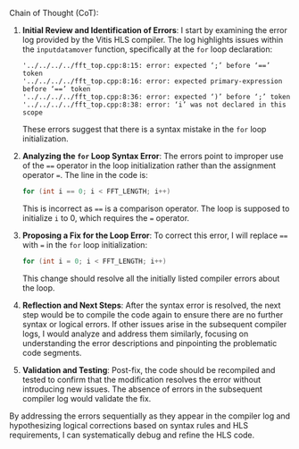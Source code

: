 Chain of Thought (CoT):

1. **Initial Review and Identification of Errors**:
   I start by examining the error log provided by the Vitis HLS compiler. The log highlights issues within the `inputdatamover` function, specifically at the `for` loop declaration:
   ```
   '../../../../fft_top.cpp:8:15: error: expected ‘;’ before ‘==’ token
   '../../../../fft_top.cpp:8:16: error: expected primary-expression before ‘==’ token
   '../../../../fft_top.cpp:8:36: error: expected ‘)’ before ‘;’ token
   '../../../../fft_top.cpp:8:38: error: ‘i’ was not declared in this scope
   ```
   These errors suggest that there is a syntax mistake in the `for` loop initialization.

2. **Analyzing the `for` Loop Syntax Error**:
   The errors point to improper use of the `==` operator in the loop initialization rather than the assignment operator `=`. The line in the code is:
   ```cpp
   for (int i == 0; i < FFT_LENGTH; i++)
   ```
   This is incorrect as `==` is a comparison operator. The loop is supposed to initialize `i` to 0, which requires the `=` operator.

3. **Proposing a Fix for the Loop Error**:
   To correct this error, I will replace `==` with `=` in the `for` loop initialization:
   ```cpp
   for (int i = 0; i < FFT_LENGTH; i++)
   ```
   This change should resolve all the initially listed compiler errors about the loop.

4. **Reflection and Next Steps**:
   After the syntax error is resolved, the next step would be to compile the code again to ensure there are no further syntax or logical errors. If other issues arise in the subsequent compiler logs, I would analyze and address them similarly, focusing on understanding the error descriptions and pinpointing the problematic code segments.

5. **Validation and Testing**:
   Post-fix, the code should be recompiled and tested to confirm that the modification resolves the error without introducing new issues. The absence of errors in the subsequent compiler log would validate the fix.

By addressing the errors sequentially as they appear in the compiler log and hypothesizing logical corrections based on syntax rules and HLS requirements, I can systematically debug and refine the HLS code.